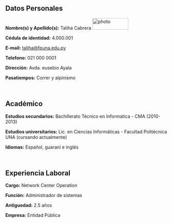 <!DOCTYPE html>
<h2><strong>Datos Personales</strong></h2>
<p><strong>Nombre(s) y Apellido(s):</strong> Taliha Cabrera <img src="https://github.com/tbelcgo/tbelcgo.github.io/blob/3155d69a9792d6bf929df92dc9261ab499d74fa2/photo.jpg" alt="photo" width="112" height="36" /></p>
<p><strong>C&eacute;dula de identidad:</strong> 4.000.001</p>
<p><strong>E-mail:</strong> <a href="mailto:taliha@fpuna.edu.py">taliha@fpuna.edu.py</a></p>
<p><strong>Telefono:</strong> 021 000 0001</p>
<p><strong>Direcci&oacute;n:</strong> Avda. eusebio Ayala</p>
<p><strong>Pasatiempos:</strong>&nbsp;Correr y alpinismo</p>
<p>&nbsp;</p>
<h2><strong>Acad&eacute;mico</strong></h2>
<p><strong>Estudios secundarios:</strong> Bachillerato T&eacute;cnico en Informatica - CMA (2010- 2013)</p>
<p><strong>Estudios universitarios:</strong> Lic. en Ciencias Inform&aacute;ticas - Facultad Polit&eacute;cnica UNA (cursando actualmente)</p>
<p><strong>Idiomas:</strong> Espa&ntilde;ol, guarani e ingl&eacute;s</p>
<p>&nbsp;</p>
<h2><strong>Experiencia Laboral</strong></h2>
<p><strong>Cargo:</strong> Network Center Operation</p>
<p><strong>Funci&oacute;n:</strong> Administrador de sistemas</p>
<p><strong>Antiguedad:</strong> 2.5 a&ntilde;os</p>
<p><strong>Empresa:</strong> Entidad P&uacute;blica</p>
